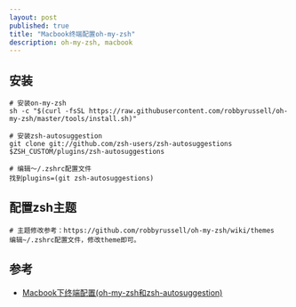 ```yaml
---
layout: post
published: true
title: "Macbook终端配置oh-my-zsh"
description: oh-my-zsh, macbook
---
```

## 安装

```
# 安装on-my-zsh
sh -c "$(curl -fsSL https://raw.githubusercontent.com/robbyrussell/oh-my-zsh/master/tools/install.sh)"

# 安装zsh-autosuggestion
git clone git://github.com/zsh-users/zsh-autosuggestions $ZSH_CUSTOM/plugins/zsh-autosuggestions

# 编辑～/.zshrc配置文件
找到plugins=(git zsh-autosuggestions)
```

## 配置zsh主题

```
# 主题修改参考：https://github.com/robbyrussell/oh-my-zsh/wiki/themes
编辑~/.zshrc配置文件，修改theme即可。
```

## 参考
- [Macbook下终端配置(oh-my-zsh和zsh-autosuggestion)](http://www.jyguagua.com/?p=2512)
